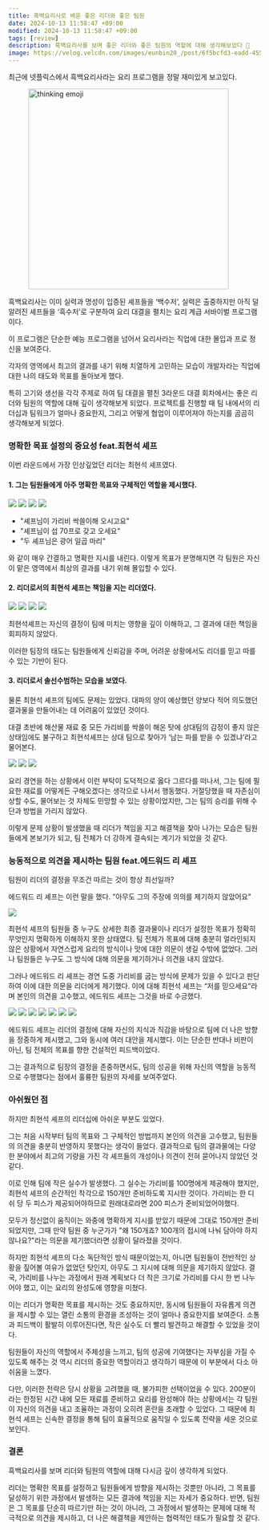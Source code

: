```yaml
---
title: 흑백요리사로 배운 좋은 리더와 좋은 팀원
date: 2024-10-13 11:58:47 +09:00
modified: 2024-10-13 11:58:47 +09:00
tags: [review]
description: 흑백요리사를 보며 좋은 리더와 좋은 팀원의 역할에 대해 생각해보았다 🤔
image: https://velog.velcdn.com/images/eunbin20_/post/6f5bcfd3-eadd-4556-b114-6b9c79a8aae2/image.webp
---
```


최근에 넷플릭스에서 흑백요리사라는 요리 프로그램을 정말 재미있게 보고있다.

<figure>
  <img src="https://velog.velcdn.com/images/eunbin20_/post/6f5bcfd3-eadd-4556-b114-6b9c79a8aae2/image.webp" alt="thinking emoji" width=400>
</figure>

흑백요리사는 이미 실력과 명성이 입증된 셰프들을 ‘백수저’, 실력은 출중하지만 아직 덜 알려진 셰프들을 ‘흑수저’로 구분하여 요리 대결을 펼치는 요리 계급 서바이벌 프로그램이다.

이 프로그램은 단순한 예능 프로그램을 넘어서 요리사라는 직업에 대한 몰입과 프로 정신을 보여준다.

각자의 영역에서 최고의 결과를 내기 위해 치열하게 고민하는 모습이 개발자라는 직업에 대한 나의 태도와 목표를 돌아보게 했다.

특히 고기와 생선을 각각 주제로 하여 팀 대결을 펼친 3라운드 대결 회차에서는 좋은 리더와 팀원의 역할에 대해 깊이 생각해보게 되었다. 프로젝트를 진행할 때 팀 내에서의 리더십과 팀워크가 얼마나 중요한지, 그리고 어떻게 협업이 이루어져야 하는지를 곰곰히 생각해보게 되었다.

### 명확한 목표 설정의 중요성 feat.최현석 셰프

이번 라운드에서 가장 인상깊었던 리더는 최현석 셰프였다.

#### 1. 그는 팀원들에게 아주 명확한 목표와 구체적인 역할을 제시했다.

![](https://velog.velcdn.com/images/eunbin20_/post/2cd3cf48-aca4-4519-a4fd-2bf499af62bb/image.png)
![](https://velog.velcdn.com/images/eunbin20_/post/e66d8985-36c0-4b1e-8845-21f67b598265/image.png)
![](https://velog.velcdn.com/images/eunbin20_/post/e095a004-6073-4d91-b148-a1be4bd0a51f/image.png)
![](https://velog.velcdn.com/images/eunbin20_/post/37291595-653e-420a-9cfd-fb99fe44b7a9/image.png)

- "셰프님이 가리비 싹쓸이해 오시고요"
- "셰프님이 섭 70프로 갖고 오세요"
- "두 셰프님은 광어 일곱 마리"

와 같이 매우 간결하고 명확한 지시를 내린다. 이렇게 목표가 분명해지면 각 팀원은 자신이 맡은 영역에서 최상의 결과를 내기 위해 몰입할 수 있다.

#### 2. 리더로서의 최현석 셰프는 책임을 지는 리더였다.

![](https://velog.velcdn.com/images/eunbin20_/post/bd8322c8-50ab-426b-8838-308267076069/image.png)
![](https://velog.velcdn.com/images/eunbin20_/post/18fe36c0-2097-4268-9d05-8c7212582b0c/image.png)
![](https://velog.velcdn.com/images/eunbin20_/post/0d5a83c2-5c07-4642-ab48-7792a6a62bcc/image.png)
![](https://velog.velcdn.com/images/eunbin20_/post/6b31b27a-ba30-46f1-8f6b-7fb08224ebc8/image.png)

최현석셰프는 자신의 결정이 팀에 미치는 영향을 깊이 이해하고, 그 결과에 대한 책임을 회피하지 않았다.

이러한 팀장의 태도는 팀원들에게 신뢰감을 주며, 어려운 상황에서도 리더를 믿고 따를 수 있는 기반이 된다.

#### 3. 리더로서 솔선수범하는 모습을 보였다.

물론 최현석 셰프의 팀에도 문제는 있었다. 대파의 양이 예상했던 양보다 적어 의도했던 결과물을 만들어내는 데 어려움이 있었던 것이다.

대결 초반에 해산물 재료 중 모든 가리비를 싹쓸이 해온 탓에 상대팀의 감정이 좋지 않은 상태임에도 불구하고 최현석셰프는 상대 팀으로 찾아가 ‘남는 파를 받을 수 있겠냐’라고 물어본다.

![](https://velog.velcdn.com/images/eunbin20_/post/227fed90-9984-4314-8bbd-b2b9ef3c1cda/image.png)
![](https://velog.velcdn.com/images/eunbin20_/post/7fd06ded-053a-425a-971b-50e1071fb023/image.png)
![](https://velog.velcdn.com/images/eunbin20_/post/e8bcb487-f472-4fad-a696-67ca2fb9651b/image.png)

요리 경연을 하는 상황에서 이런 부탁이 도덕적으로 옳다 그르다를 떠나서, 그는 팀에 필요한 재료를 어떻게든 구해오겠다는 생각으로 나서서 행동했다. 거절당했을 때 자존심이 상할 수도, 물어보는 것 자체도 민망할 수 있는 상황이었지만, 그는 팀의 승리를 위해 수단과 방법을 가리지 않았다.

이렇게 문제 상황이 발생했을 때 리더가 책임을 지고 해결책을 찾아 나가는 모습은 팀원들에게 본보기가 되고, 팀 전체가 더 강하게 결속되는 계기가 되었을 것 같다.

### 능동적으로 의견을 제시하는 팀원 feat.에드워드 리 셰프

팀원이 리더의 결정을 무조건 따르는 것이 항상 최선일까?

에드워드 리 셰프는 이런 말을 했다.
”아무도 그의 주장에 의의를 제기하지 않았어요”

![](https://velog.velcdn.com/images/eunbin20_/post/4023ccec-c190-49b0-ab95-7ea6ab2e1bee/image.png)

최현석 셰프의 팀원들 중 누구도 상세한 최종 결과물이나 리더가 설정한 목표가 정확히 무엇인지 명확하게 이해하지 못한 상태였다. 팀 전체가 목표에 대해 충분히 얼라인되지 않은 상황에서 자연스럽게 요리의 방식이나 맛에 대한 의문이 생길 수밖에 없었다. 그러나 팀원들은 누구도 그 방식에 대해 의문을 제기하거나 의견을 내지 않았다.

그러나 에드워드 리 셰프는 경연 도중 가리비를 굽는 방식에 문제가 있을 수 있다고 판단하여 이에 대한 의문을 리더에게 제기했다. 이에 대해 최현석 셰프는 “저를 믿으세요”라며 본인의 의견을 고수했고, 에드워드 셰프는 그것을 바로 수긍했다.

![](https://velog.velcdn.com/images/eunbin20_/post/07fb985f-f2a8-413c-8c88-6009a2ed160d/image.png)
![](https://velog.velcdn.com/images/eunbin20_/post/af8e4e92-27a2-4d35-91f2-8867e6640021/image.png)
![](https://velog.velcdn.com/images/eunbin20_/post/f50157cb-e523-436d-bacc-84e87668ef65/image.png)
![](https://velog.velcdn.com/images/eunbin20_/post/94d99677-6cb4-45ee-8fd9-0e45f0b84e2e/image.png)
![](https://velog.velcdn.com/images/eunbin20_/post/09adbbaf-d55c-4685-9321-120eaa6ce87e/image.png)
![](https://velog.velcdn.com/images/eunbin20_/post/d6ee296b-6bd2-40a3-b2c9-153e8090b747/image.png)
![](https://velog.velcdn.com/images/eunbin20_/post/86f8c005-c14b-4956-b04f-d682f0dddab2/image.png)

에드워드 셰프는 리더의 결정에 대해 자신의 지식과 직감을 바탕으로 팀에 더 나은 방향을 정중하게 제시했고, 그와 동시에 여러 대안을 제시했다. 이는 단순한 반대나 비판이 아닌, 팀 전체의 목표를 향한 건설적인 피드백이었다.

그는 결과적으로 팀장의 결정을 존중하면서도, 팀의 성공을 위해 자신의 역할을 능동적으로 수행했다는 점에서 훌륭한 팀원의 자세를 보여주었다.

### 아쉬웠던 점

하지만 최현석 셰프의 리더십에 아쉬운 부분도 있었다.

그는 처음 시작부터 팀의 목표와 그 구체적인 방법까지 본인의 의견을 고수했고, 팀원들의 의견을 충분히 반영하지 못했다는 생각이 들었다. 결과적으로 팀의 결과물에는 다양한 분야에서 최고의 기량을 가진 각 셰프들의 개성이나 의견이 전혀 묻어나지 않았던 것 같다.

이로 인해 팀에 작은 실수가 발생했다. 그 실수는 가리비를 100명에게 제공해야 했지만, 최현석 셰프의 순간적인 착각으로 150개만 준비하도록 지시한 것이다. 가리비는 한 디쉬 당 두 피스가 제공되어야하므로 원래대로라면 200 피스가 준비되었어야했다.

모두가 정신없이 움직이는 와중에 명확하게 지시를 받았기 때문에 그대로 150개만 준비되었지만, 그때 만약 팀원 중 누군가가 "왜 150개죠? 100개의 접시에 나눠 담아야 하지 않나요?"라는 의문을 제기했더라면 상황이 달라졌을 것이다.

하지만 최현석 셰프의 다소 독단적인 방식 때문이었는지, 아니면 팀원들이 전반적인 상황을 짚어볼 여유가 없었던 탓인지, 아무도 그 지시에 대해 의문을 제기하지 않았다. 결국, 가리비를 나누는 과정에서 원래 계획보다 더 작은 크기로 가리비를 다시 한 번 나누어야 했고, 이는 요리의 완성도에 영향을 미쳤다.

이는 리더가 명확한 목표를 제시하는 것도 중요하지만, 동시에 팀원들이 자유롭게 의견을 제시할 수 있는 열린 소통의 환경을 조성하는 것이 얼마나 중요한지를 보여준다. 소통과 피드백이 활발히 이루어진다면, 작은 실수도 더 빨리 발견하고 해결할 수 있었을 것이다.

팀원들이 자신의 역할에서 주체성을 느끼고, 팀의 성공에 기여했다는 자부심을 가질 수 있도록 해주는 것 역시 리더의 중요한 역할이라고 생각하기 때문에 이 부분에서 다소 아쉬움을 느꼈다.

다만, 이러한 전략은 당시 상황을 고려했을 때, 불가피한 선택이었을 수 있다. 200분이라는 한정된 시간 내에 모든 재료를 준비하고 요리를 완성해야 하는 상황에서는 각 팀원이 자신의 의견을 내고 조율하는 과정이 오히려 혼란을 초래할 수 있었다. 그 때문에 최현석 셰프는 신속한 결정을 통해 팀이 효율적으로 움직일 수 있도록 전략을 세운 것으로 보인다.

### 결론

흑백요리사를 보며 리더와 팀원의 역할에 대해 다시금 깊이 생각하게 되었다.

리더는 명확한 목표를 설정하고 팀원들에게 방향을 제시하는 것뿐만 아니라, 그 목표를 달성하기 위한 과정에서 발생하는 모든 결과에 책임을 지는 자세가 중요하다. 반면, 팀원은 그 목표를 단순히 따르기만 하는 것이 아니라, 그 과정에서 발생하는 문제에 대해 적극적으로 의견을 제시하고, 더 나은 해결책을 제안하는 협력적인 태도가 필요할 것 같다.
